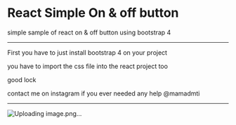 # React Simple On & off button
 simple sample of react on & off button using bootstrap 4


************************************

First you have to just install bootstrap 4 on your project

you have to import the css file into the react project too

good lock

contact me on instagram if you ever needed any help @mamadmti

************************************

![Uploading image.png…]()
